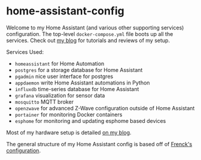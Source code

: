 # home-assistant-config

Welcome to my Home Assistant (and various other supporting services)
configuration. The top-level `docker-compose.yml` file boots up all the
services. Check out [my blog](https://selfhostedhome.com) for tutorials and
reviews of my setup.

Services Used:
* `homeassistant` for Home Automation
* `postgres` for a storage database for Home Assistant
* `pgadmin` nice user interface for postgres
* `appdaemon` write Home Assistant automations in Python
* `influxdb` time-series database for Home Assistant
* `grafana` visualization for sensor data
* `mosquitto` MQTT broker
* `openzwave` for advanced Z-Wave configuration outside of Home Assistant
* `portainer` for monitoring Docker containers
* `esphome` for monitoring and updating esphome based devices

Most of my hardware setup is detailed [on my blog](https://selfhostedhome.com/my-setup/).

The general structure of my Home Assistant config is based off of [Frenck's configuration](https://github.com/frenck/home-assistant-config).
